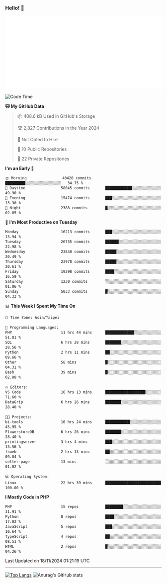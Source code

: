 ### Hello! 👋

![Metrics](/metrics.classic.svg)

<!--START_SECTION:waka-->
![Code Time](http://img.shields.io/badge/Code%20Time-2%2C010%20hrs%2053%20mins-blue)

**🐱 My GitHub Data** 

> 📦 408.6 kB Used in GitHub's Storage 
 > 
> 🏆 2,827 Contributions in the Year 2024
 > 
> 🚫 Not Opted to Hire
 > 
> 📜 10 Public Repositories 
 > 
> 🔑 22 Private Repositories 
 > 
**I'm an Early 🐤** 

```text
🌞 Morning                40420 commits       █████████░░░░░░░░░░░░░░░░   34.75 % 
🌆 Daytime                58045 commits       ████████████░░░░░░░░░░░░░   49.90 % 
🌃 Evening                15474 commits       ███░░░░░░░░░░░░░░░░░░░░░░   13.30 % 
🌙 Night                  2388 commits        █░░░░░░░░░░░░░░░░░░░░░░░░   02.05 % 
```
📅 **I'm Most Productive on Tuesday** 

```text
Monday                   16213 commits       ███░░░░░░░░░░░░░░░░░░░░░░   13.94 % 
Tuesday                  26735 commits       ██████░░░░░░░░░░░░░░░░░░░   22.98 % 
Wednesday                23840 commits       █████░░░░░░░░░░░░░░░░░░░░   20.49 % 
Thursday                 23978 commits       █████░░░░░░░░░░░░░░░░░░░░   20.61 % 
Friday                   19298 commits       ████░░░░░░░░░░░░░░░░░░░░░   16.59 % 
Saturday                 1230 commits        ░░░░░░░░░░░░░░░░░░░░░░░░░   01.06 % 
Sunday                   5033 commits        █░░░░░░░░░░░░░░░░░░░░░░░░   04.33 % 
```


📊 **This Week I Spent My Time On** 

```text
🕑︎ Time Zone: Asia/Taipei

💬 Programming Languages: 
PHP                      11 hrs 44 mins      █████████████░░░░░░░░░░░░   51.81 % 
SQL                      6 hrs 28 mins       ███████░░░░░░░░░░░░░░░░░░   28.56 % 
Python                   2 hrs 11 mins       ██░░░░░░░░░░░░░░░░░░░░░░░   09.66 % 
Other                    58 mins             █░░░░░░░░░░░░░░░░░░░░░░░░   04.31 % 
Bash                     39 mins             █░░░░░░░░░░░░░░░░░░░░░░░░   02.88 % 

🔥 Editors: 
VS Code                  16 hrs 13 mins      ██████████████████░░░░░░░   71.60 % 
DataGrip                 6 hrs 26 mins       ███████░░░░░░░░░░░░░░░░░░   28.40 % 

🐱‍💻 Projects: 
bi-tools                 10 hrs 24 mins      ███████████░░░░░░░░░░░░░░   45.95 % 
FlowerstoreDB            6 hrs 26 mins       ███████░░░░░░░░░░░░░░░░░░   28.40 % 
printingserver           3 hrs 4 mins        ███░░░░░░░░░░░░░░░░░░░░░░   13.56 % 
fsweb                    2 hrs 13 mins       ██░░░░░░░░░░░░░░░░░░░░░░░   09.84 % 
seller-page              13 mins             ░░░░░░░░░░░░░░░░░░░░░░░░░   01.02 % 

💻 Operating System: 
Linux                    22 hrs 39 mins      █████████████████████████   100.00 % 
```

**I Mostly Code in PHP** 

```text
PHP                      15 repos            ████████░░░░░░░░░░░░░░░░░   31.91 % 
Python                   8 repos             ████░░░░░░░░░░░░░░░░░░░░░   17.02 % 
JavaScript               5 repos             ███░░░░░░░░░░░░░░░░░░░░░░   10.64 % 
TypeScript               4 repos             ██░░░░░░░░░░░░░░░░░░░░░░░   08.51 % 
HTML                     2 repos             █░░░░░░░░░░░░░░░░░░░░░░░░   04.26 % 
```




 Last Updated on 18/11/2024 01:21:19 UTC
<!--END_SECTION:waka-->

<hr>

<span style="display:inline-block">[![Top Langs](https://github-readme-stats.vercel.app/api/top-langs/?username=maureendadap&layout=compact&theme=transparent)](https://github.com/anuraghazra/github-readme-stats)</span>
<span style="display:inline-block">![Anurag's GitHub stats](https://github-readme-stats.vercel.app/api?username=maureendadap&show_icons=true&theme=transparent&count_private=true)</span>

<!--
**MaureenDadap/maureendadap** is a ✨ _special_ ✨ repository because its `README.md` (this file) appears on your GitHub profile.

Here are some ideas to get you started:

- 🔭 I’m currently working on ...
- 🌱 I’m currently learning ...
- 👯 I’m looking to collaborate on ...
- 🤔 I’m looking for help with ...
- 💬 Ask me about ...
- 📫 How to reach me: ...
- 😄 Pronouns: ...
- ⚡ Fun fact: ...
-->
